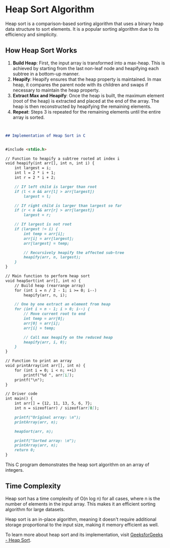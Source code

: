 # Heap Sort Algorithm

Heap sort is a comparison-based sorting algorithm that uses a binary heap data structure to sort elements. It is a popular sorting algorithm due to its efficiency and simplicity.

## How Heap Sort Works

1. **Build Heap**: First, the input array is transformed into a max-heap. This is achieved by starting from the last non-leaf node and heapifying each subtree in a bottom-up manner.
2. **Heapify**: Heapify ensures that the heap property is maintained. In max heap, it compares the parent node with its children and swaps if necessary to maintain the heap property.
3. **Extract Max and Heapify**: Once the heap is built, the maximum element (root of the heap) is extracted and placed at the end of the array. The heap is then reconstructed by heapifying the remaining elements.
4. **Repeat**: Steps 3 is repeated for the remaining elements until the entire array is sorted.


```markdown


## Implementation of Heap Sort in C


#include <stdio.h>

// Function to heapify a subtree rooted at index i
void heapify(int arr[], int n, int i) {
    int largest = i;
    int l = 2 * i + 1;
    int r = 2 * i + 2;

    // If left child is larger than root
    if (l < n && arr[l] > arr[largest])
        largest = l;

    // If right child is larger than largest so far
    if (r < n && arr[r] > arr[largest])
        largest = r;

    // If largest is not root
    if (largest != i) {
        int temp = arr[i];
        arr[i] = arr[largest];
        arr[largest] = temp;

        // Recursively heapify the affected sub-tree
        heapify(arr, n, largest);
    }
}

// Main function to perform heap sort
void heapSort(int arr[], int n) {
    // Build heap (rearrange array)
    for (int i = n / 2 - 1; i >= 0; i--)
        heapify(arr, n, i);

    // One by one extract an element from heap
    for (int i = n - 1; i > 0; i--) {
        // Move current root to end
        int temp = arr[0];
        arr[0] = arr[i];
        arr[i] = temp;

        // Call max heapify on the reduced heap
        heapify(arr, i, 0);
    }
}

// Function to print an array
void printArray(int arr[], int n) {
    for (int i = 0; i < n; ++i)
        printf("%d ", arr[i]);
    printf("\n");
}

// Driver code
int main() {
    int arr[] = {12, 11, 13, 5, 6, 7};
    int n = sizeof(arr) / sizeof(arr[0]);

    printf("Original array: \n");
    printArray(arr, n);

    heapSort(arr, n);

    printf("Sorted array: \n");
    printArray(arr, n);
    return 0;
}
```

This C program demonstrates the heap sort algorithm on an array of integers.

## Time Complexity

Heap sort has a time complexity of O(n log n) for all cases, where n is the number of elements in the input array. This makes it an efficient sorting algorithm for large datasets.

Heap sort is an in-place algorithm, meaning it doesn't require additional storage proportional to the input size, making it memory efficient as well.

To learn more about heap sort and its implementation, visit [GeeksforGeeks - Heap Sort](https://www.geeksforgeeks.org/heap-sort/).
```
